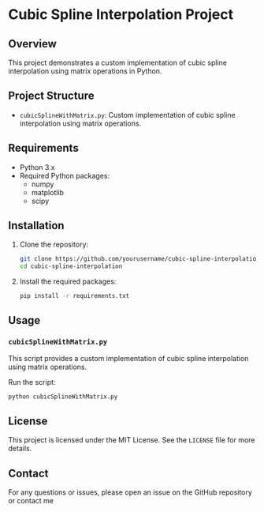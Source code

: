 # Cubic Spline Interpolation Project

## Overview

This project demonstrates a custom implementation of cubic spline interpolation using matrix operations in Python.

## Project Structure

- `cubicSplineWithMatrix.py`: Custom implementation of cubic spline interpolation using matrix operations.

## Requirements

- Python 3.x
- Required Python packages:
  - numpy
  - matplotlib
  - scipy

## Installation

1. Clone the repository:
   ```sh
   git clone https://github.com/yourusername/cubic-spline-interpolation.git
   cd cubic-spline-interpolation
   ```

2. Install the required packages:
   ```sh
   pip install -r requirements.txt
   ```

## Usage

### `cubicSplineWithMatrix.py`

This script provides a custom implementation of cubic spline interpolation using matrix operations.

Run the script:
```sh
python cubicSplineWithMatrix.py
```

## License

This project is licensed under the MIT License. See the `LICENSE` file for more details.

## Contact

For any questions or issues, please open an issue on the GitHub repository or contact me
